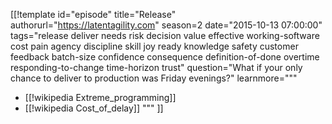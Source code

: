 [[!template id="episode"
title="Release"
authorurl="https://latentagility.com"
season=2
date="2015-10-13 07:00:00"
tags="release deliver needs risk decision value effective working-software cost pain agency discipline skill joy ready knowledge safety customer feedback batch-size confidence consequence definition-of-done overtime responding-to-change time-horizon trust"
question="What if your only chance to deliver to production was Friday evenings?"
learnmore="""
- [[!wikipedia Extreme_programming]]
- [[!wikipedia Cost_of_delay]]
"""
]]
